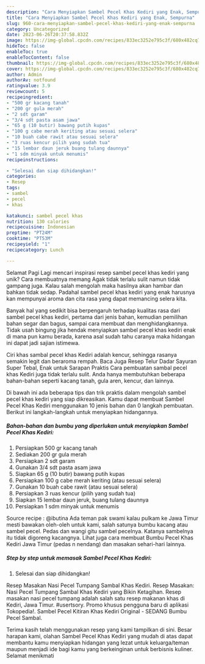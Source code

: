 ```yaml
---
description: "Cara Menyiapkan Sambel Pecel Khas Kediri yang Enak, Sempurna"
title: "Cara Menyiapkan Sambel Pecel Khas Kediri yang Enak, Sempurna"
slug: 960-cara-menyiapkan-sambel-pecel-khas-kediri-yang-enak-sempurna
category: Uncategorized
date: 2023-06-26T20:37:58.832Z
image: https://img-global.cpcdn.com/recipes/833ec3252e795c3f/680x482cq70/sambel-pecel-khas-kediri-foto-resep-utama.jpg
hideToc: false
enableToc: true
enableTocContent: false
thumbnail: https://img-global.cpcdn.com/recipes/833ec3252e795c3f/680x482cq70/sambel-pecel-khas-kediri-foto-resep-utama.jpg
cover: https://img-global.cpcdn.com/recipes/833ec3252e795c3f/680x482cq70/sambel-pecel-khas-kediri-foto-resep-utama.jpg
author: Admin
authorAv: notfound
ratingvalue: 3.9
reviewcount: 5
recipeingredient:
- "500 gr kacang tanah"
- "200 gr gula merah"
- "2 sdt garam"
- "3/4 sdt pasta asam jawa"
- "65 g (10 butir) bawang putih kupas"
- "100 g cabe merah keriting atau sesuai selera"
- "10 buah cabe rawit atau sesuai selera"
- "3 ruas kencur pilih yang sudah tua"
- "15 lembar daun jeruk buang tulang daunnya"
- "1 sdm minyak untuk menumis"
recipeinstructions:

- "Selesai dan siap dihidangkan!"
categories:
- Resep
tags:
- sambel
- pecel
- khas

katakunci: sambel pecel khas 
nutrition: 130 calories
recipecuisine: Indonesian
preptime: "PT24M"
cooktime: "PT53M"
recipeyield: "1"
recipecategory: Lunch

---
```



Selamat Pagi Lagi mencari inspirasi resep sambel pecel khas kediri yang unik? Cara membuatnya memang Agak tidak terlalu sulit namun tidak gampang juga. Kalau salah mengolah maka hasilnya akan hambar dan bahkan tidak sedap. Padahal sambel pecel khas kediri yang enak harusnya kan mempunyai aroma dan cita rasa yang dapat memancing selera kita.


Banyak hal yang sedikit bisa berpengaruh terhadap kualitas rasa dari sambel pecel khas kediri, pertama dari jenis bahan, kemudian pemilihan bahan segar dan bagus, sampai cara membuat dan menghidangkannya. Tidak usah bingung jika hendak menyiapkan sambel pecel khas kediri enak di mana pun kamu berada, karena asal sudah tahu caranya maka hidangan ini dapat jadi sajian istimewa.

Ciri khas sambal pecel khas Kediri adalah kencur, sehingga rasanya semakin legit dan beraroma rempah. Baca Juga Resep Telur Dadar Sayuran Super Tebal, Enak untuk Sarapan Praktis Cara pembuatan sambal pecel khas Kediri juga tidak terlalu sulit. Anda hanya membutuhkan beberapa bahan-bahan seperti kacang tanah, gula aren, kencur, dan lainnya.


Di bawah ini ada beberapa tips dan trik praktis dalam mengolah sambel pecel khas kediri yang siap dikreasikan. Kamu dapat membuat Sambel Pecel Khas Kediri menggunakan 10 jenis bahan dan 0 langkah pembuatan. Berikut ini langkah-langkah untuk menyiapkan hidangannya.

<!--inarticleads1-->

##### Bahan-bahan dan bumbu yang diperlukan untuk menyiapkan Sambel Pecel Khas Kediri:

1. Persiapkan 500 gr kacang tanah
1. Sediakan 200 gr gula merah
1. Persiapkan 2 sdt garam
1. Gunakan 3/4 sdt pasta asam jawa
1. Siapkan 65 g (10 butir) bawang putih kupas
1. Persiapkan 100 g cabe merah keriting (atau sesuai selera)
1. Gunakan 10 buah cabe rawit (atau sesuai selera)
1. Persiapkan 3 ruas kencur (pilih yang sudah tua)
1. Siapkan 15 lembar daun jeruk, buang tulang daunnya
1. Persiapkan 1 sdm minyak untuk menumis


Source recipe : @ibutina Ada teman pak swami kalau pulkam ke Jawa Timur mesti bawakan oleh-oleh untuk kami, salah satunya bumbu kacang atau sambel pecel. Pedas dan wangi gitu sambel pecelnya. Katanya sambelnya itu tidak digoreng kacangnya. Lihat juga cara membuat Bumbu Pecel Khas Kediri Jawa Timur (pedas n nendang) dan masakan sehari-hari lainnya. 

<!--inarticleads2-->

##### Step by step untuk memasak Sambel Pecel Khas Kediri:


1. Selesai dan siap dihidangkan!

Resep Masakan Nasi Pecel Tumpang Sambal Khas Kediri. Resep Masakan: Nasi Pecel Tumpang Sambal Khas Kediri yang Bikin Ketagihan. Resep masakan nasi pecel tumpang adalah salah satu resep makanan khas di Kediri, Jawa Timur. #usertsory. Promo khusus pengguna baru di aplikasi Tokopedia!. Sambel Pecel Kitiran Khas Kediri Original - SEDANG Bumbu Pecel Sambal. 

Terima kasih telah menggunakan resep yang kami tampilkan di sini. Besar harapan kami, olahan Sambel Pecel Khas Kediri yang mudah di atas dapat membantu kamu menyiapkan hidangan yang lezat untuk keluarga/teman maupun menjadi ide bagi kamu yang berkeinginan untuk berbisnis kuliner. Selamat menikmati
